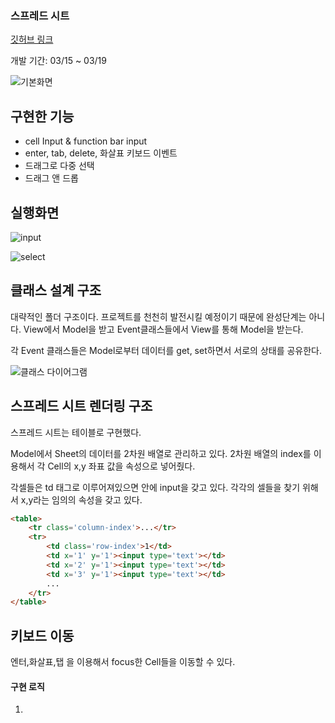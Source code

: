 ### 스프레드 시트

[깃허브 링크](https://github.com/hayoung123/spread-sheet)

개발 기간: 03/15 ~ 03/19

![기본화면](https://images.velog.io/images/proshy/post/d22bd3e0-8828-45c7-bca3-9bd9a4efe75b/%EA%B8%B0%EB%B3%B8%EC%82%AC%EC%A7%84.png)


## 구현한 기능

- cell Input & function bar input
- enter, tab, delete, 화살표 키보드 이벤트
- 드래그로 다중 선택
- 드래그 앤 드롭

## 실행화면 

![input](https://images.velog.io/images/proshy/post/26ae1aeb-45b5-41a5-b14f-fa989b357957/Spread%20Sheet.gif)

![select](https://images.velog.io/images/proshy/post/64292672-672a-4396-ab50-c01b64ea6123/Spread%20Sheet%20(2).gif)



## 클래스 설계 구조

대략적인 폴더 구조이다. 프로젝트를 천천히 발전시킬 예정이기 때문에 완성단계는 아니다.
 View에서 Model을 받고 Event클래스들에서 View를 통해 Model을 받는다.

 각 Event 클래스들은 Model로부터 데이터를 get, set하면서 서로의 상태를 공유한다. 

![클래스 다이어그램](https://images.velog.io/images/proshy/post/d78f4e06-0925-439c-ad84-c01413ecaecb/image.png)



## 스프레드 시트 렌더링 구조

스프레드 시트는 테이블로 구현했다. 

Model에서 Sheet의 데이터를 2차원 배열로 관리하고 있다. 2차원 배열의 index를 이용해서 각 Cell의 x,y 좌표 값을 속성으로 넣어줬다.  

각셀들은 td 태그로 이루어져있으면 안에 input을 갖고 있다. 각각의 셀들을 찾기 위해서 x,y라는 임의의 속성을 갖고 있다. 

```html
<table>
    <tr class='column-index'>...</tr>
    <tr>
        <td class='row-index'>1</td>
        <td x='1' y='1'><input type='text'></td>
        <td x='2' y='1'><input type='text'></td>
        <td x='3' y='1'><input type='text'></td>
        ...
    </tr>
</table>
```

## 키보드 이동

엔터,화살표,탭 을 이용해서 focus한 Cell들을 이동할 수 있다. 

#### 구현 로직

1. 

